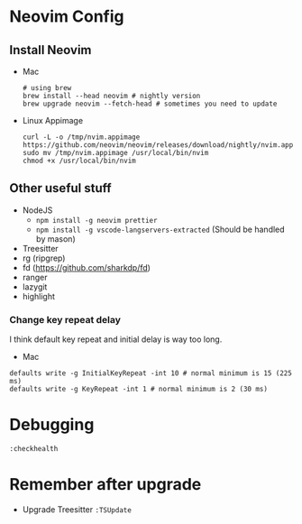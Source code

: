 # Neovim Config

## Install Neovim

- Mac

  ```
  # using brew
  brew install --head neovim # nightly version
  brew upgrade neovim --fetch-head # sometimes you need to update
  ```

- Linux Appimage
  ```
  curl -L -o /tmp/nvim.appimage https://github.com/neovim/neovim/releases/download/nightly/nvim.appimage
  sudo mv /tmp/nvim.appimage /usr/local/bin/nvim
  chmod +x /usr/local/bin/nvim
  ```

## Other useful stuff

- NodeJS
  - `npm install -g neovim prettier`
  - `npm install -g vscode-langservers-extracted` (Should be handled by mason)
- Treesitter
- rg (ripgrep)
- fd (https://github.com/sharkdp/fd)
- ranger
- lazygit
- highlight

### Change key repeat delay

I think default key repeat and initial delay is way too long.

- Mac

```
defaults write -g InitialKeyRepeat -int 10 # normal minimum is 15 (225 ms)
defaults write -g KeyRepeat -int 1 # normal minimum is 2 (30 ms)
```

# Debugging

```
:checkhealth
```

# Remember after upgrade

- Upgrade Treesitter `:TSUpdate`
